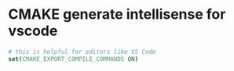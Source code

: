 # CMAKE generate intellisense for vscode

```cmake
# this is helpful for editors like VS Code
set(CMAKE_EXPORT_COMPILE_COMMANDS ON)
```

